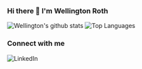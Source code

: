 ### Hi there 👋 I'm Wellington Roth

![Wellington's github stats](https://github-readme-stats.vercel.app/api?username=wellingtonroth&hide=stars)
![Top Languages](https://github-readme-stats.vercel.app/api/top-langs/?username=wellingtonroth&layout=compact)

### Connect with me 

[<img align="left" alt="LinkedIn" src="https://img.shields.io/badge/linkedin-%230077B5.svg?&style=for-the-badge&logo=linkedin&logoColor=white" />][linkedin]

[linkedin]: https://www.linkedin.com/in/wellingtonroth/
